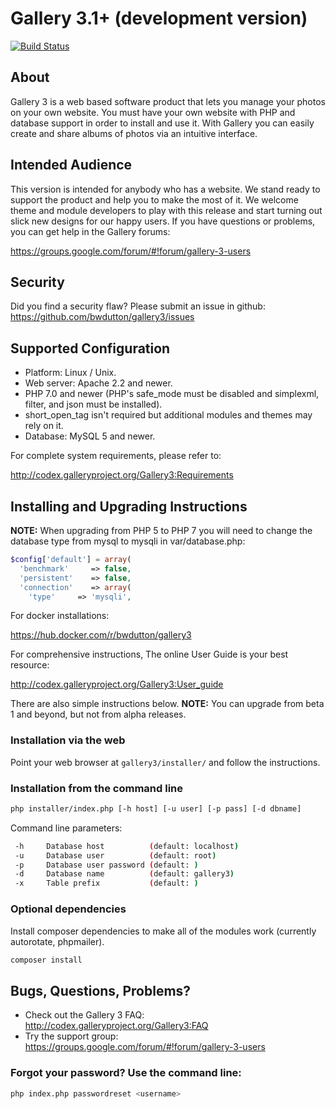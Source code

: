 Gallery 3.1+ (development version)
==================================

[![Build Status](https://travis-ci.com/bwdutton/gallery3.png?branch=master)](https://travis-ci.com/bwdutton/gallery3)

About
-----

Gallery 3 is a web based software product that lets you manage your
photos on your own website.  You must have your own website with PHP
and database support in order to install and use it.  With Gallery you
can easily create and share albums of photos via an intuitive
interface.

Intended Audience
-----------------

This version is intended for anybody who has a website.  We stand
ready to support the product and help you to make the most of it. We
welcome theme and module developers to play with this release and
start turning out slick new designs for our happy users.  If you have
questions or problems, you can get help in the Gallery forums:

  https://groups.google.com/forum/#!forum/gallery-3-users

Security
--------

Did you find a security flaw?  Please submit an issue in github:
https://github.com/bwdutton/gallery3/issues

Supported Configuration
-----------------------

 - Platform: Linux / Unix.
 - Web server: Apache 2.2 and newer.
 - PHP 7.0 and newer (PHP's safe_mode must be disabled and simplexml,
   filter, and json must be installed).
 - short_open_tag isn't required but additional modules and themes may rely on it.
 - Database: MySQL 5 and newer.

For complete system requirements, please refer to:

  http://codex.galleryproject.org/Gallery3:Requirements

Installing and Upgrading Instructions
-------------------------------------
**NOTE:** When upgrading from PHP 5 to PHP 7 you will need to change the database type from mysql to mysqli in var/database.php:
```php
$config['default'] = array(
  'benchmark'     => false,
  'persistent'    => false,
  'connection'    => array(
    'type'     => 'mysqli',
```

For docker installations:

  https://hub.docker.com/r/bwdutton/gallery3

For comprehensive instructions, The online User Guide is your best resource:

  http://codex.galleryproject.org/Gallery3:User_guide

There are also simple instructions below.  **NOTE:** You can upgrade from
beta 1 and beyond, but not from alpha releases.

### Installation via the web

Point your web browser at `gallery3/installer/` and follow the
instructions.

### Installation from the command line

```sh
php installer/index.php [-h host] [-u user] [-p pass] [-d dbname]
```

 Command line parameters:

```sh
 -h     Database host          (default: localhost)
 -u     Database user          (default: root)
 -p     Database user password (default: )
 -d     Database name          (default: gallery3)
 -x     Table prefix           (default: )
```

### Optional dependencies

Install composer dependencies to make all of the modules work (currently autorotate, phpmailer).

```sh
composer install
```

Bugs, Questions, Problems?
--------------------------

 - Check out the Gallery 3 FAQ: http://codex.galleryproject.org/Gallery3:FAQ
 - Try the support group: https://groups.google.com/forum/#!forum/gallery-3-users

### Forgot your password? Use the command line:

```sh
php index.php passwordreset <username>
```
